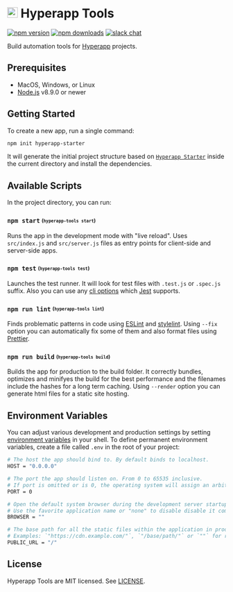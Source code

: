# <img height="24" src="https://cdn.rawgit.com/kriasoft/hyperapp-tools/master/logo.svg"> Hyperapp Tools

[![npm version](https://img.shields.io/npm/v/hyperapp-tools.svg)](https://www.npmjs.com/package/hyperapp-tools)
[![npm downloads](https://img.shields.io/npm/dw/hyperapp-tools.svg)](https://www.npmjs.com/package/hyperapp-tools)
[![slack chat](https://hyperappjs.herokuapp.com/badge.svg)](https://hyperappjs.herokuapp.com 'Join us')

Build automation tools for [Hyperapp](https://hyperapp.js.org/) projects.

## Prerequisites

- MacOS, Windows, or Linux
- [Node.js](https://nodejs.org/) v8.9.0 or newer

## Getting Started

To create a new app, run a single command:

```bash
npm init hyperapp-starter
```

It will generate the initial project structure based on
[`Hyperapp Starter`](https://github.com/kriasoft/hyperapp-starter)
inside the current directory and install the dependencies.

## Available Scripts

In the project directory, you can run:

### `npm start` <sub><sup>(`hyperapp-tools start`)</sup></sub>

Runs the app in the development mode with "live reload". Uses `src/index.js` and `src/server.js` files as entry points for client-side and server-side apps.

### `npm test` <sub><sup>(`hyperapp-tools test`)</sup></sub>

Launches the test runner. It will look for test files with `.test.js` or `.spec.js` suffix. Also you can use any [cli options](https://jestjs.io/docs/en/cli#options) which [Jest](https://jestjs.io/) supports.

### `npm run lint` <sub><sup>(`hyperapp-tools lint`)</sup></sub>

Finds problematic patterns in code using [ESLint](https://eslint.org/) and [stylelint](https://stylelint.io/). Using `--fix` option you can automatically fix some of them and also format files using [Prettier](https://prettier.io/).

### `npm run build` <sub><sup>(`hyperapp-tools build`)</sup></sub>

Builds the app for production to the build folder. It correctly bundles, optimizes and minifyes the build for the best performance and the filenames include the hashes for a long term caching. Using `--render` option you can generate html files for a static site hosting.

## Environment Variables

You can adjust various development and production settings by setting [environment variables](https://en.wikipedia.org/wiki/Environment_variable) in your shell. To define permanent environment variables, create a file called `.env` in the root of your project:

```bash
# The host the app should bind to. By default binds to localhost.
HOST = "0.0.0.0"

# The port the app should listen on. From 0 to 65535 inclusive.
# If port is omitted or is 0, the operating system will assign an arbitrary unused port.
PORT = 0

# Open the default system browser during the development server startup.
# Use the favorite application name or "none" to disable disable it completely.
BROWSER = ""

# The base path for all the static files within the application in production mode.
# Examples: `"https://cdn.example.com/"`, `"/base/path/"` or `""` for relative urls.
PUBLIC_URL = "/"
```

## License

Hyperapp Tools are MIT licensed.
See [LICENSE](https://github.com/kriasoft/hyperapp-tools/blob/master/LICENSE.md).
